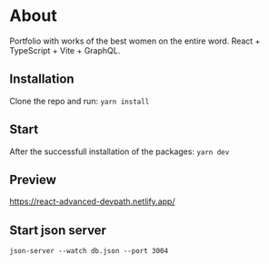 # About

Portfolio with works of the best women on the entire word. React + TypeScript + Vite + GraphQL.

## Installation

Clone the repo and run: `yarn install`

## Start

After the successfull installation of the packages: `yarn dev`

## Preview

https://react-advanced-devpath.netlify.app/

## Start json server

`json-server --watch db.json --port 3004`
